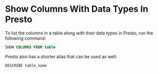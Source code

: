 # Show Columns With Data Types In Presto

To list the columns in a table along with their data types in Presto, run the following command:

```sql
SHOW COLUMNS FROM table
```

Presto also has a shorter alias that can be used as well:

```sql
DESCRIBE table_name
```
